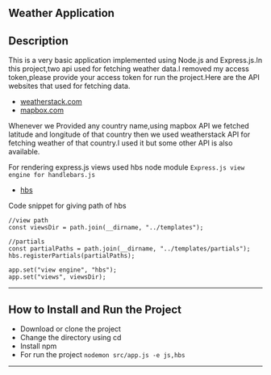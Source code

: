 ## Weather Application


## Description

This is a very basic application  implemented using Node.js and Express.js.In this project,two api used for fetching weather data.I removed my access token,please provide your access token for run the project.Here are the API websites that used for fetching data.

* [weatherstack.com](https://weatherstack.com/)
* [mapbox.com](https://www.mapbox.com/)


Whenever we Provided any country name,using mapbox API  we fetched latitude and longitude of that country then we used weatherstack API for fetching weather of that country.I used it but some other API is also available.

For rendering express.js views used hbs node module `Express.js view engine for handlebars.js`
* [hbs](https://www.npmjs.com/package/hbs)


Code snippet for giving path of hbs
```
//view path
const viewsDir = path.join(__dirname, "../templates");

//partials
const partialPaths = path.join(__dirname, "../templates/partials");
hbs.registerPartials(partialPaths);

app.set("view engine", "hbs");
app.set("views", viewsDir);

```


---

## How to Install and Run the Project


* Download or clone the project
* Change the directory using cd
* Install npm
* For run the project  `nodemon src/app.js -e js,hbs` 




---

